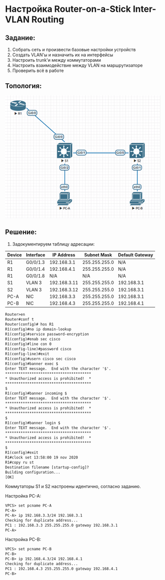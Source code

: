 # Настройка Router-on-a-Stick Inter-VLAN Routing

## Задание: 
  1. Собрать сеть и произвести базовые настройки устройств
  2. Создать VLAN'ы и назначить их на интерфейсы
  3. Настроить trunk'и между коммутаторами
  4. Настроить взаимодействие между VLAN на маршрутизаторе
  5. Проверить всё в работе

## Топология: 
![](topology.PNG)

## Решение: 

  1. Задокументируем таблицу адресации: 

  | Device | Interface | IP Address   | Subnet Mask   | Default Gateway |
  |--------|-----------|--------------|---------------|-----------------|
  | R1     | G0/0/1.3  | 192.168.3.1  | 255.255.255.0 | N/A             |
  | R1     | G0/0/1.4  | 192.168.4.1  | 255.255.255.0 | N/A             |
  | R1     | G0/0/1.8  | N/A          | N/A           | N/A             |
  | S1     | VLAN 3    | 192.168.3.11 | 255.255.255.0 | 192.168.3.1     |
  | S2     | VLAN 3    | 192.168.3.12 | 255.255.255.0 | 192.168.3.1     |
  | PC-A   | NIC       | 192.168.3.3  | 255.255.255.0 | 192.168.3.1     |
  | PC-B   | NIC       | 192.168.4.3  | 255.255.255.0 | 192.168.4.1     |


```
Router>en    
Router#conf t
Router(config)# hos R1
R1(config)#no ip domain-lookup 
R1(config)#service password-encryption 
R1(config)#enab sec cisco
R1(config)#line con 0
R1(config-line)#password cisco
R1(config-line)#exit
R1(config)#usern cisco sec cisco
R1(config)#banner exec $ 
Enter TEXT message.  End with the character '$'.
***************************************
* Unauthorized access is prohibited!  *
***************************************
$
R1(config)#banner incoming $
Enter TEXT message.  End with the character '$'.
***************************************
* Unauthorized access is prohibited!  *
***************************************
$
R1(config)#banner login $
Enter TEXT message.  End with the character '$'.
***************************************
* Unauthorized access is prohibited!  *
***************************************
$
R1(config)#exit
R1#clock set 13:58:00 19 nov 2020 
R1#copy ru st
Destination filename [startup-config]? 
Building configuration...
[OK]
```

Коммутаторы S1 и S2 настроены идентично, согласно заданию. 

Настройка PC-A: 

```
VPCS> set pcname PC-A
PC-A> 
PC-A> ip 192.168.3.3/24 192.168.3.1                          
Checking for duplicate address...
PC1 : 192.168.3.3 255.255.255.0 gateway 192.168.3.1
PC-A>
```

Настройка PC-B: 

```
VPCS> set pcname PC-B
PC-B> 
PC-B> ip 192.168.4.3/24 192.168.4.1 
Checking for duplicate address...
PC1 : 192.168.4.3 255.255.255.0 gateway 192.168.4.1
PC-B> 
```

